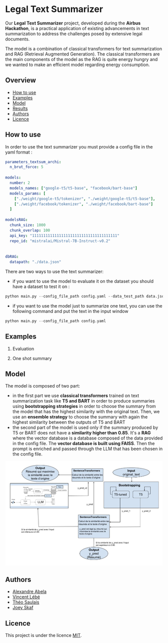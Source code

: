 # Legal Text Summarizer

Our **Legal Text Summarizer** project, developed during the **Airbus Hackathon**, is a practical application of existing advancements in text summarization to address the challenges posed by extensive legal documents.

The model is a combination of classical transformers for text summarization and RAG (Retrieval Augmented Generation). The classical transformers are the main components of the model as the RAG is quite energy hungry and we wanted to make an efficient model regarding energy consumption. 

## Overview
- [How to use](#howtouse)
- [Examples](#examples)
- [Model](#model)
- [Results](#results)
- [Authors](#auteurs)
- [Licence](#licence)

## How to use

In order to use the text summarizer you must provide a config file in the yaml format :

```yaml
parameters_textsum_archi:
  n_brut_force: 5

models:
  number: 2
  models_names: ["google-t5/t5-base", "facebook/bart-base"]
  models_params: [
    ["./weight/google-t5/tokenizer", "./weight/google-t5/t5-base"],
    ["./weight/facebook/tokenizer", "./weight/facebook/bart-base"]
  ]

modelsRAG: 
  chunk_size: 1000
  chunk_overlap: 100
  api_key: "11111111111111111111111111111111111111"
  repo_id: "mistralai/Mistral-7B-Instruct-v0.2"


dbRAG: 
  datapath: "./data.json"
```

There are two ways to use the text summarizer: 
 - if you want to use the model to evaluate it on the dataset you should have a dataset to test it on : 
```python
python main.py --config_file_path config.yaml --data_test_path data.json --evaluation_mode
```
 - if you want to use the model just to summarize one text, you can use the following command and put the text in the input window 
```python
python main.py --config_file_path config.yaml 
```

## Examples

1. Evaluation 

2. One shot summary 

## Model

The model is composed of two part: 
 - in the first part we use **classical transformers** trained on text summarization task like **T5 and BART** in order to produce summaries using **bootstrapping strategies** in order to choose the summary from the model that has the highest similarity with the original text. Then, we use an **ensemble strategy** to choose the summary with again the highest similarity between the outputs of T5 and BART
 - the second part of the model is used only if the summary produced by T5 or BART does not have a **similarity higher than 0.85**. It's a **RAG** where the vector database is a database composed of the data provided in the config file. The **vector database is built using FAISS**. Then the prompt is enriched and passed through the LLM that has been chosen in the config file.

![Model architecture](model_architecture.png)

## Authors 

- [Alexandre Abela](https://github.com/alexandreabela)
- [Vincent Lébé](https://github.com/vlebe)
- [Théo Saulais](https://github.com/tsaulais)
- [Joey Skaf](https://github.com/jskaf34)

## Licence

This project is under the licence [MIT](https://opensource.org/license/mit).
